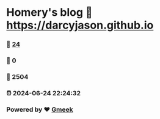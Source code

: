 # Homery's blog :link: https://darcyjason.github.io 
### :page_facing_up: [24](https://darcyjason.github.io/tag.html) 
### :speech_balloon: 0 
### :hibiscus: 2504 
### :alarm_clock: 2024-06-24 22:24:32 
### Powered by :heart: [Gmeek](https://github.com/Meekdai/Gmeek)
